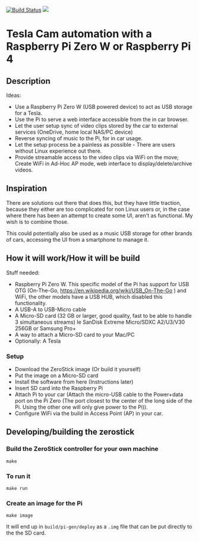 [![Build Status](https://dev.azure.com/zerostick/ZeroStick/_apis/build/status/zerostick.zerostick?branchName=master)](https://dev.azure.com/zerostick/ZeroStick/_build/latest?definitionId=1&branchName=master)
![](https://github.com/actions/zerostick/workflows/ZeroStick_CI/badge.svg)

# Tesla Cam automation with a Raspberry Pi Zero W or Raspberry Pi 4

## Description

Ideas:

- Use a Raspberry Pi Zero W (USB powered device) to act as USB storage for a Tesla.
- Use the Pi to serve a web interface accessible from the in car browser.
- Let the user setup sync of video clips stored by the car to external services (OneDrive, home local NAS/PC device)
- Reverse syncing of music to the Pi, for in car usage.
- Let the setup process be a painless as possible - There are users without Linux experience out there.
- Provide streamable access to the video clips via WiFi on the move; Create WiFi in Ad-Hoc AP mode, web interface to display/delete/archive videos.

## Inspiration

There are solutions out there that does this, but they have little traction, because they either are too complicated for non Linux users or, in the case where there has been an attempt to create some UI, aren't as functional. My wish is to combine those.

This could potentially also be used as a music USB storage for other brands of cars, accessing the UI from a smartphone to manage it.

## How it will work/How it will be build

Stuff needed:

- Raspberry Pi Zero W. This specific model of the Pi has support for USB OTG (On-The-Go, https://en.wikipedia.org/wiki/USB_On-The-Go ) and WiFi, the other models have a USB HUB, which disabled this functionality.
- A USB-A to USB-Micro cable
- A Micro-SD card (32 GB or larger, good quality, fast to be able to handle 3 simultaneous streams) Ie SanDisk Extreme Micro/SDXC A2/U3/V30 256GB or Samsung Pro+
- A way to attach a Micro-SD card to your Mac/PC
- Optionally: A Tesla

### Setup

- Download the ZeroStick image (Or build it yourself)
- Put the image on a Micro-SD card
- Install the software from here (Instructions later)
- Insert SD card into the Raspberry Pi
- Attach Pi to your car (Attach the micro-USB cable to the Power+data port on the Pi Zero (The port closest to the center of the long side of the Pi. Using the other one will only give power to the Pi)).
- Configure WiFi via the build in Access Point (AP) in your car.


## Developing/building the zerostick

### Build the ZeroStick controller for your own machine

```
make
```

### To run it

```
make run
```

### Create an image for the Pi

```
make image
```

It will end up in `build/pi-gen/deploy` as a `.img` file that can be put directly to the the SD card.
